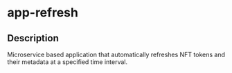 # app-refresh

## Description

Microservice based application that automatically refreshes NFT tokens and their metadata at a specified time interval.
